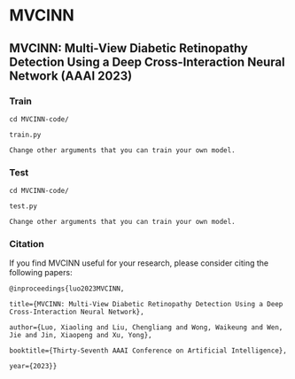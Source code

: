 # MVCINN
## MVCINN: Multi-View Diabetic Retinopathy Detection Using a Deep Cross-Interaction Neural Network (AAAI 2023)



### Train

    cd MVCINN-code/
  
    train.py
  
    Change other arguments that you can train your own model.


### Test

    cd MVCINN-code/
  
    test.py
  
    Change other arguments that you can train your own model.


### Citation

If you find MVCINN useful for your research, please consider citing the following papers:

    @inproceedings{luo2023MVCINN,
  
    title={MVCINN: Multi-View Diabetic Retinopathy Detection Using a Deep Cross-Interaction Neural Network},
    
    author={Luo, Xiaoling and Liu, Chengliang and Wong, Waikeung and Wen, Jie and Jin, Xiaopeng and Xu, Yong},
    
    booktitle={Thirty-Seventh AAAI Conference on Artificial Intelligence},
    
    year={2023}}

